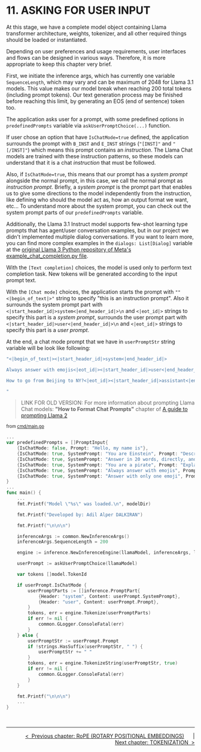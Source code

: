 # **11. ASKING FOR USER INPUT**

At this stage, we have a complete model object containing Llama transformer architecture, weights, tokenizer, and all other required things should be loaded or instantiated.

Depending on user preferences and usage requirements, user interfaces and flows can be designed in various ways. Therefore, it is more appropriate to keep this chapter very brief.

First, we initiate the inference args, which has currently one variable ```SequenceLength```, which may vary and can be maximum of 2048 for Llama 3.1 models. This value makes our model break when reaching 200 total tokens (including prompt tokens). Our text generation process may be finished before reaching this limit, by generating an EOS (end of sentence) token too.

The application asks user for a prompt, with some predefined options in ```predefinedPrompts``` variable via ```askUserPromptChoice(...)``` function.

If user chose an option that have ```IsChatMode=true``` defined, the application surrounds the prompt with ```B_INST``` and ```E_INST``` strings (```"[INST]"``` and ```"[/INST]"```) which means this prompt contains an *instruction*. The Llama Chat models are trained with these instruction patterns, so these models can understand that it is a chat *instruction* that must be followed.

Also, if ```IsChatMode=true```, this means that our prompt has a *system prompt* alongside the normal prompt, in this case, we call the normal prompt as *instruction prompt*. Briefly, a *system prompt* is the prompt part that enables us to give some directions to the model independently from the instruction, like defining who should the model act as, how an output format we want, etc... To understand more about the system prompt, you can check out the system prompt parts of our ```predefinedPrompts``` variable.

Additionally, the Llama 3.1 Instruct model supports few-shot learning type prompts that has agent/user conversation examples, but in our project we didn't implemented multiple dialog conversations. If you want to learn more, you can find more complex examples in the ```dialogs: List[Dialog]``` variable at the [original Llama 3 Python repository of Meta's example_chat_completion.py file](https://github.com/meta-llama/llama3/blob/main/example_chat_completion.py).

With the ```[Text completion]``` choices, the model is used only to perform text completion task. New tokens will be generated according to the input prompt text.

With the ```[Chat mode]``` choices, the application starts the prompt with ```""<|begin_of_text|>"``` string to specify "this is an instruction prompt". Also it surrounds the system prompt part with ```<|start_header_id|>system<|end_header_id|>\n``` and ```<|eot_id|>``` strings to specify this part is a *system prompt*, surrounds the user prompt part with ```<|start_header_id|>user<|end_header_id|>\n``` and ```<|eot_id|>``` strings to specify this part is a *user prompt*.

At the end, a chat mode prompt that we have in ```userPromptStr``` string variable will be look like following:

```sh
"<|begin_of_text|><|start_header_id|>system<|end_header_id|>

Always answer with emojis<|eot_id|><|start_header_id|>user<|end_header_id|>

How to go from Beijing to NY?<|eot_id|><|start_header_id|>assistant<|end_header_id|>

"
```


>LINK FOR OLD VERSION: For more information about prompting Llama Chat models: **"How to Format Chat Prompts"** chapter of [A guide to prompting Llama 2](https://replicate.com/blog/how-to-prompt-llama)

<sup>from [cmd/main.go](../cmd/main.go)</sup>

```go
...
var predefinedPrompts = []PromptInput{
    {IsChatMode: false, Prompt: "Hello, my name is"},
    {IsChatMode: true, SystemPrompt: "You are Einstein", Prompt: "Describe your theory."},
    {IsChatMode: true, SystemPrompt: "Answer in 20 words, directly, and without an introduction", Prompt: "Can you explain what is Theory of relativity?"},
    {IsChatMode: true, SystemPrompt: "You are a pirate", Prompt: "Explain what is quantum computer in 20 words."},
    {IsChatMode: true, SystemPrompt: "Always answer with emojis", Prompt: "How to go from Beijing to NY?"},
    {IsChatMode: true, SystemPrompt: "Answer with only one emoji", Prompt: "What is the flag of Turkey?"},
}
...
func main() {
    ...
    fmt.Printf("Model \"%s\" was loaded.\n", modelDir)

	fmt.Printf("Developed by: Adil Alper DALKIRAN")

    fmt.Printf("\n\n\n")

    inferenceArgs := common.NewInferenceArgs()
    inferenceArgs.SequenceLength = 200

    engine := inference.NewInferenceEngine(llamaModel, inferenceArgs, logFn)

	userPrompt := askUserPromptChoice(llamaModel)

	var tokens []model.TokenId

	if userPrompt.IsChatMode {
		userPromptParts := []inference.PromptPart{
			{Header: "system", Content: userPrompt.SystemPrompt},
			{Header: "user", Content: userPrompt.Prompt},
		}
		tokens, err = engine.Tokenize(userPromptParts)
		if err != nil {
			common.GLogger.ConsoleFatal(err)
		}
	} else {
		userPromptStr := userPrompt.Prompt
		if !strings.HasSuffix(userPromptStr, " ") {
			userPromptStr += " "
		}
		tokens, err = engine.TokenizeString(userPromptStr, true)
		if err != nil {
			common.GLogger.ConsoleFatal(err)
		}
	}

    fmt.Printf("\n\n\n")
    ...
}
```

<br>

---

<div align="right">

[&lt;&nbsp;&nbsp;Previous chapter: RoPE \(ROTARY POSITIONAL EMBEDDINGS\)](./10-ROPE-ROTARY-POSITIONAL-EMBEDDINGS.md)&nbsp;&nbsp;&nbsp;&nbsp;&nbsp;&nbsp;|&nbsp;&nbsp;&nbsp;&nbsp;&nbsp;&nbsp;[Next chapter: TOKENIZATION&nbsp;&nbsp;&gt;](./12-TOKENIZATION.md)

</div>

